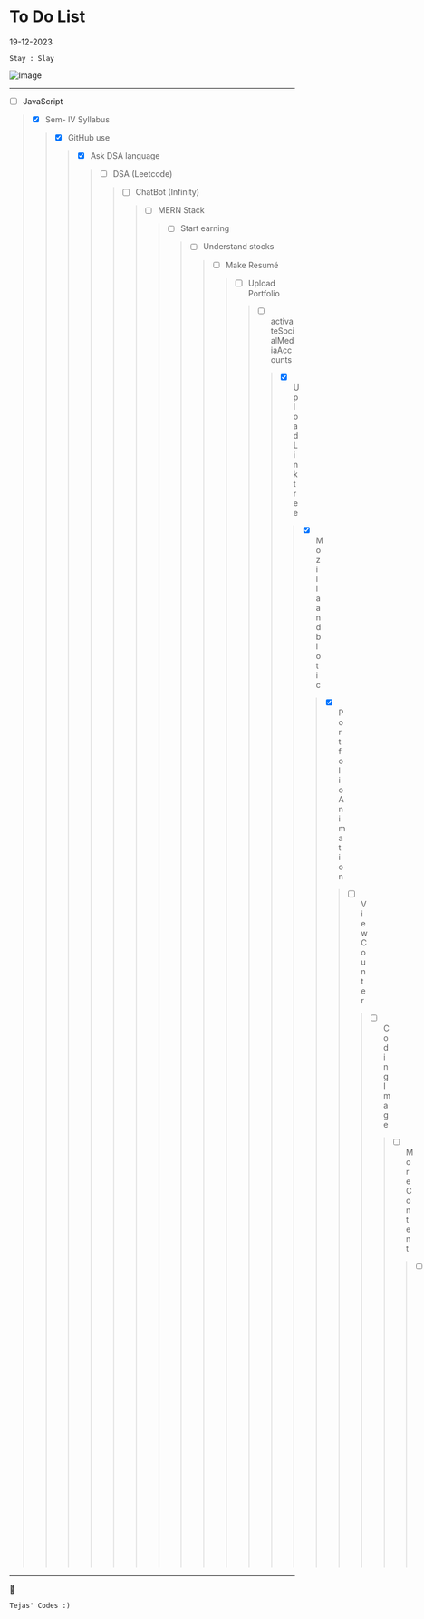 # To Do List

19-12-2023
```
Stay : Slay 
```

![Image](https://i.pinimg.com/originals/53/96/c2/5396c2561c99075688c061fb7f8354c5.gif)

---

- [ ] JavaScript
>- [x] Sem- IV Syllabus
>>- [x] GitHub use
>>>- [x] Ask DSA language
>>>>- [ ] DSA (Leetcode)
>>>>>- [ ] ChatBot (Infinity)
>>>>>>- [ ] MERN Stack
>>>>>>>- [ ] Start earning
>>>>>>>>- [ ] Understand stocks
>>>>>>>>>- [ ] Make Resumé
>>>>>>>>>>- [ ] Upload Portfolio
>>>>>>>>>>>- [ ] activateSocialMediaAccounts
>>>>>>>>>>>>- [x] Upload Linktree
>>>>>>>>>>>>>- [x] Mozilla and blotic
>>>>>>>>>>>>>>- [x] Portfolio Animation
>>>>>>>>>>>>>>>- [ ] View Counter
>>>>>>>>>>>>>>>>- [ ] Coding Image
>>>>>>>>>>>>>>>>>- [ ] More Content
>>>>>>>>>>>>>>>>>>- [ ] Astronomy link
>>>>>>>>>>>>>>>>>>>- [x] Top image
>>>>>>>>>>>>>>>>>>>>- [ ] TG Logo

---


:rocket:

    Tejas' Codes :)
